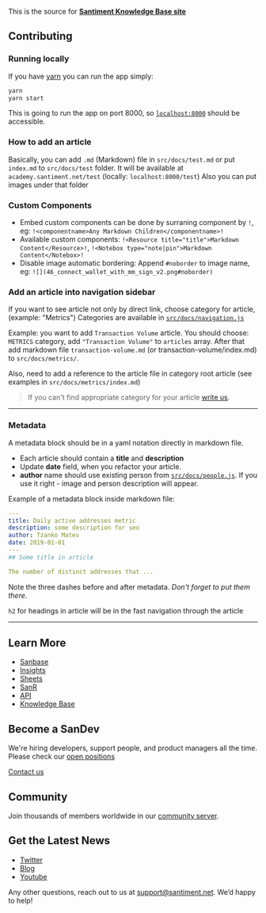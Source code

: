 This is the source for [**Santiment Knowledge Base site**](https://academy.santiment.net)

## Contributing

### Running locally
  
If you have [yarn](https://classic.yarnpkg.com/en/docs/install/) you can run the app simply:

```bash
yarn
yarn start
```

This is going to run the app on port 8000, so [`localhost:8000`](http://localhost:8000) should be accessible.


### How to add an article

Basically, you can add `.md` (Markdown) file in `src/docs/test.md` or put `index.md` to `src/docs/test` folder.
It will be available at `academy.santiment.net/test` (locally: `localhost:8000/test`)
Also you can put images under that folder

### Custom Components

- Embed custom components can be done by surraning component by `!`, eg: `!<componentname>Any Markdown Children</componentname>!`
- Available custom components: `!<Resource title="title">Markdown Content</Resource>!`, `!<Notebox type="note|pin">Markdown Content</Notebox>!`
- Disable image automatic bordering: Append `#noborder` to image name, eg: `![](46_connect_wallet_with_mm_sign_v2.png#noborder)`


### Add an article into navigation sidebar

If you want to see article not only by direct link, choose category for article, (example: "Metrics")
Categories are available in [`src/docs/navigation.js`](https://github.com/santiment/academy/blob/master/src/docs/navigation.js)

Example: you want to add `Transaction Volume` article.
You should choose: `METRICS` category, add `"Transaction Volume"` to `articles` array.
After that add markdown file `transaction-volume.md` (or transaction-volume/index.md) to `src/docs/metrics/`.

Also, need to add a reference to the article file in category root article (see examples in `src/docs/metrics/index.md`)

> If you can't find appropriate category for your article [write us](mailto:support@santiment.net).

---

### Metadata

A metadata block should be in a yaml notation directly in markdown file.

- Each article should contain a **title** and **description**
- Update **date** field, when you refactor your article.
- **author** name should use existing person from [`src/docs/people.js`](https://github.com/santiment/academy/blob/master/src/docs/people.js). If you use it right - image and person description will appear.

Example of a metadata block inside markdown file:

```yaml
---
title: Daily active addresses metric
description: some description for seo
author: Tzanko Matev
date: 2019-01-01
---
## Some title in article

The number of distinct addresses that ...
```

Note the three dashes before and after metadata. _Don't forget to put them there_.

`h2` for headings in article will be in the fast navigation through the article

---

## Learn More
* [Sanbase](https://app.santiment.net)
* [Insights](https://insights.santiment.net)
* [Sheets](https://sheets.santiment.net)
* [SanR](https://sanr.app)
* [API](https://api.santiment.net)
* [Knowledge Base](https://academy.santiment.net)

## Become a SanDev
We're hiring developers, support people, and product managers all the time. Please check our [open positions](https://santiment.notion.site/Open-positions-f1880de7557b468a80b1465013f311cd)

[Contact us](mailto:jobs@santiment.net)

## Community
Join thousands of members worldwide in our [community server](https://santiment.net/discord).

## Get the Latest News

* [Twitter](https://twitter.com/santimentfeed)
* [Blog](https://insights.santiment.net)
* [Youtube](https://www.youtube.com/channel/UCSzP_Z3MrygWlbLMyrNmMkg)

Any other questions, reach out to us at [support@santiment.net](support@santiment.net). We’d happy to help!
